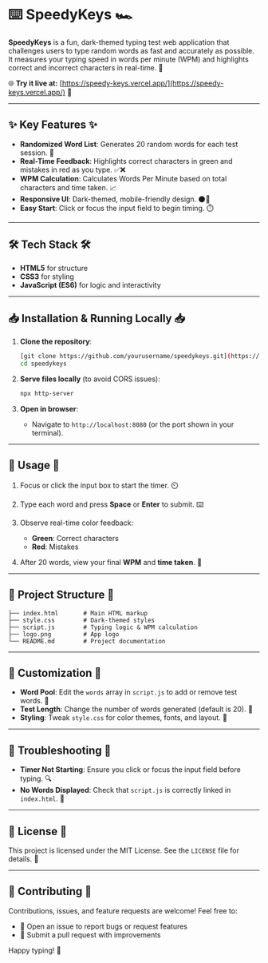 # ⌨️ SpeedyKeys 🏎️

**SpeedyKeys** is a fun, dark-themed typing test web application that challenges users to type random words as fast and accurately as possible. It measures your typing speed in words per minute (WPM) and highlights correct and incorrect characters in real-time. 🎯

🌐 **Try it live at:** [https://speedy-keys.vercel.app/](https://speedy-keys.vercel.app/) 🚀

---

## ✨ Key Features ✨

* **Randomized Word List**: Generates 20 random words for each test session. 🔀
* **Real-Time Feedback**: Highlights correct characters in green and mistakes in red as you type. ✅❌
* **WPM Calculation**: Calculates Words Per Minute based on total characters and time taken. 📈
* **Responsive UI**: Dark-themed, mobile-friendly design. 🌑📱
* **Easy Start**: Click or focus the input field to begin timing. ⏱️

---

## 🛠️ Tech Stack 🛠️

* **HTML5** for structure
* **CSS3** for styling
* **JavaScript (ES6)** for logic and interactivity

---

## 📥 Installation & Running Locally 📥

1. **Clone the repository**:

   ```bash
   [git clone https://github.com/yourusername/speedykeys.git](https://github.com/harsh0558/SpeedyKeys.git)
   cd speedykeys
   ```

2. **Serve files locally** (to avoid CORS issues):

   ```bash
   npx http-server
   ```

3. **Open in browser**:

   * Navigate to `http://localhost:8080` (or the port shown in your terminal).

---

## 🚀 Usage 🚀

1. Focus or click the input box to start the timer. ⏲️
2. Type each word and press **Space** or **Enter** to submit. ⌨️
3. Observe real-time color feedback:

   * **Green**: Correct characters
   * **Red**: Mistakes
4. After 20 words, view your final **WPM** and **time taken**. 🎉

---

## 📁 Project Structure 📁

```
├── index.html       # Main HTML markup
├── style.css        # Dark-themed styles
├── script.js        # Typing logic & WPM calculation
├── logo.png         # App logo
└── README.md        # Project documentation
```

---

## 🎨 Customization 🎨

* **Word Pool**: Edit the `words` array in `script.js` to add or remove test words. 📝
* **Test Length**: Change the number of words generated (default is 20). 🔢
* **Styling**: Tweak `style.css` for color themes, fonts, and layout. 🎨

---

## 🐞 Troubleshooting 🐞

* **Timer Not Starting**: Ensure you click or focus the input field before typing. 🔍
* **No Words Displayed**: Check that `script.js` is correctly linked in `index.html`. 🔗

---

## 📄 License 📄

This project is licensed under the MIT License. See the `LICENSE` file for details. 📝

---

## 🤝 Contributing 🤝

Contributions, issues, and feature requests are welcome! Feel free to:

* 💬 Open an issue to report bugs or request features
* 🔀 Submit a pull request with improvements

Happy typing! 🚀
